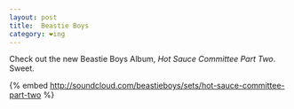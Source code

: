 ```yaml
---
layout: post
title:  Beastie Boys
category: ❤ing
---
```

Check out the new Beastie Boys Album, _Hot Sauce Committee Part Two_. Sweet.

{% embed http://soundcloud.com/beastieboys/sets/hot-sauce-committee-part-two %}